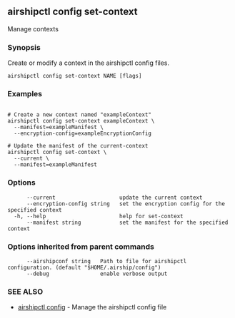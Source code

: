 ## airshipctl config set-context

Manage contexts

### Synopsis

Create or modify a context in the airshipctl config files.


```
airshipctl config set-context NAME [flags]
```

### Examples

```

# Create a new context named "exampleContext"
airshipctl config set-context exampleContext \
  --manifest=exampleManifest \
  --encryption-config=exampleEncryptionConfig

# Update the manifest of the current-context
airshipctl config set-context \
  --current \
  --manifest=exampleManifest

```

### Options

```
      --current                    update the current context
      --encryption-config string   set the encryption config for the specified context
  -h, --help                       help for set-context
      --manifest string            set the manifest for the specified context
```

### Options inherited from parent commands

```
      --airshipconf string   Path to file for airshipctl configuration. (default "$HOME/.airship/config")
      --debug                enable verbose output
```

### SEE ALSO

* [airshipctl config](airshipctl_config.md)	 - Manage the airshipctl config file


